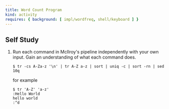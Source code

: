```yaml
---
title: Word Count Program
kind: activity
requires: { background: [ impl/wordfreq, shell/keyboard ] }
---
```


## Self Study

1. Run each command in McIlroy's pipeline independently with your own input. Gain an understanding of what each command does.

   ~~~ console
   $ tr -cs A-Za-z '\n' | tr A-Z a-z | sort | uniq -c | sort -rn | sed 10q
   ~~~

   for example

   ~~~ console
   $ tr 'A-Z' 'a-z'
   :Hello World
   hello world
   :^d
   ~~~

